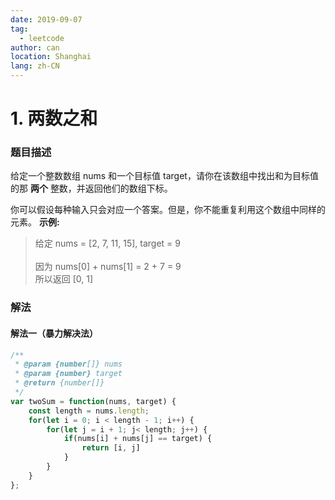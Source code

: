 ```yaml
---
date: 2019-09-07
tag:
  - leetcode
author: can
location: Shanghai
lang: zh-CN
---
```

# 1. 两数之和

### 题目描述
给定一个整数数组 nums 和一个目标值 target，请你在该数组中找出和为目标值的那 **两个** 整数，并返回他们的数组下标。

你可以假设每种输入只会对应一个答案。但是，你不能重复利用这个数组中同样的元素。
**示例:**

> 给定 nums = [2, 7, 11, 15], target = 9 <br/><br/> 因为 nums[0] + nums[1] = 2 + 7 = 9 <br/> 所以返回 [0, 1]


### 解法

#### 解法一（暴力解决法）

```js
/**
 * @param {number[]} nums
 * @param {number} target
 * @return {number[]}
 */
var twoSum = function(nums, target) {
    const length = nums.length;
    for(let i = 0; i < length - 1; i++) {
        for(let j = i + 1; j< length; j++) {
            if(nums[i] + nums[j] == target) {
                return [i, j]
            }
        }
    }
};
```
